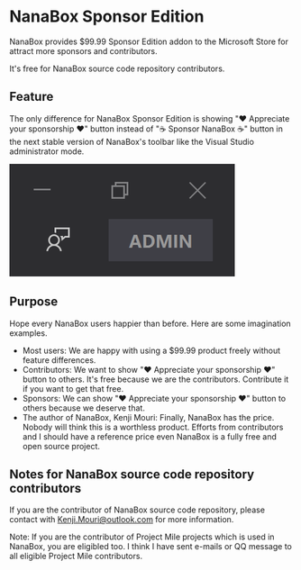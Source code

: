 ﻿# NanaBox Sponsor Edition

NanaBox provides $99.99 Sponsor Edition addon to the Microsoft Store for attract
more sponsors and contributors.

It's free for NanaBox source code repository contributors.

## Feature

The only difference for NanaBox Sponsor Edition is showing "❤️ Appreciate your
sponsorship ❤️" button instead of "☕ Sponsor NanaBox ☕" button in the next
stable version of NanaBox's toolbar like the Visual Studio administrator mode.

![VisualStudioAdministratorMode](VisualStudioAdministratorMode.png)

## Purpose

Hope every NanaBox users happier than before. Here are some imagination
examples.

- Most users: We are happy with using a $99.99 product freely without feature 
  differences.
- Contributors: We want to show "❤️ Appreciate your sponsorship ❤️" button to
  others. It's free because we are the contributors. Contribute it if you want
  to get that free.
- Sponsors: We can show "❤️ Appreciate your sponsorship ❤️" button to others
  because we deserve that.
- The author of NanaBox, Kenji Mouri: Finally, NanaBox has the price. Nobody 
  will think this is a worthless product. Efforts from contributors and I should
  have a reference price even NanaBox is a fully free and open source project.

## Notes for NanaBox source code repository contributors

If you are the contributor of NanaBox source code repository, please contact
with Kenji.Mouri@outlook.com for more information.

Note: If you are the contributor of Project Mile projects which is used in
NanaBox, you are eligibled too. I think I have sent e-mails or QQ message 
to all eligible Project Mile contributors.
